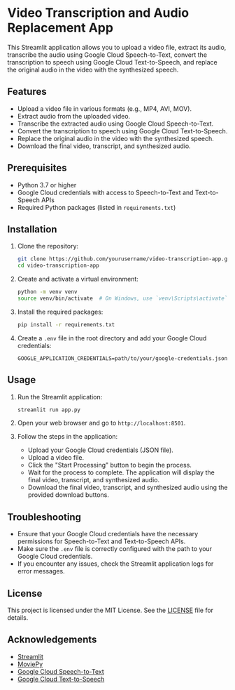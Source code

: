 # Video Transcription and Audio Replacement App

This Streamlit application allows you to upload a video file, extract its audio, transcribe the audio using Google Cloud Speech-to-Text, convert the transcription to speech using Google Cloud Text-to-Speech, and replace the original audio in the video with the synthesized speech.

## Features

- Upload a video file in various formats (e.g., MP4, AVI, MOV).
- Extract audio from the uploaded video.
- Transcribe the extracted audio using Google Cloud Speech-to-Text.
- Convert the transcription to speech using Google Cloud Text-to-Speech.
- Replace the original audio in the video with the synthesized speech.
- Download the final video, transcript, and synthesized audio.

## Prerequisites

- Python 3.7 or higher
- Google Cloud credentials with access to Speech-to-Text and Text-to-Speech APIs
- Required Python packages (listed in `requirements.txt`)

## Installation

1. Clone the repository:

    ```bash
    git clone https://github.com/yourusername/video-transcription-app.git
    cd video-transcription-app
    ```

2. Create and activate a virtual environment:

    ```bash
    python -m venv venv
    source venv/bin/activate  # On Windows, use `venv\Scripts\activate`
    ```

3. Install the required packages:

    ```bash
    pip install -r requirements.txt
    ```

4. Create a `.env` file in the root directory and add your Google Cloud credentials:

    ```env
    GOOGLE_APPLICATION_CREDENTIALS=path/to/your/google-credentials.json
    ```

## Usage

1. Run the Streamlit application:

    ```bash
    streamlit run app.py
    ```

2. Open your web browser and go to `http://localhost:8501`.

3. Follow the steps in the application:

    - Upload your Google Cloud credentials (JSON file).
    - Upload a video file.
    - Click the "Start Processing" button to begin the process.
    - Wait for the process to complete. The application will display the final video, transcript, and synthesized audio.
    - Download the final video, transcript, and synthesized audio using the provided download buttons.

## Troubleshooting

- Ensure that your Google Cloud credentials have the necessary permissions for Speech-to-Text and Text-to-Speech APIs.
- Make sure the `.env` file is correctly configured with the path to your Google Cloud credentials.
- If you encounter any issues, check the Streamlit application logs for error messages.

## License

This project is licensed under the MIT License. See the [LICENSE](LICENSE) file for details.

## Acknowledgements

- [Streamlit](https://streamlit.io/)
- [MoviePy](https://zulko.github.io/moviepy/)
- [Google Cloud Speech-to-Text](https://cloud.google.com/speech-to-text)
- [Google Cloud Text-to-Speech](https://cloud.google.com/text-to-speech)